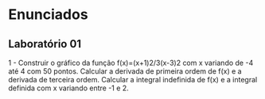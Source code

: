 # Enunciados

## Laboratório 01

1 - Construir o gráfico da função f(x)=(x+1)2/3(x-3)2 com x variando de -4 até 4 com 50 pontos. Calcular a derivada de primeira ordem de f(x) e a derivada de terceira ordem. Calcular a integral indefinida de f(x) e a integral definida com x variando entre -1 e 2.  
